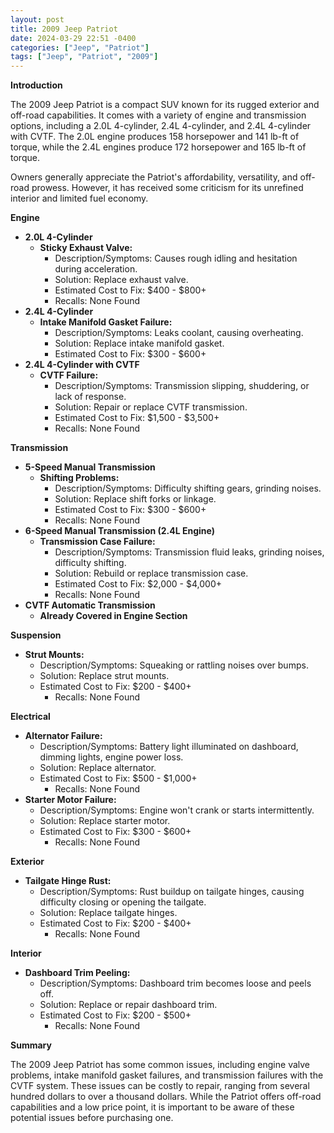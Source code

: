 ```yaml
---
layout: post
title: 2009 Jeep Patriot
date: 2024-03-29 22:51 -0400
categories: ["Jeep", "Patriot"]
tags: ["Jeep", "Patriot", "2009"]
---
```

**Introduction**

The 2009 Jeep Patriot is a compact SUV known for its rugged exterior and off-road capabilities. It comes with a variety of engine and transmission options, including a 2.0L 4-cylinder, 2.4L 4-cylinder, and 2.4L 4-cylinder with CVTF. The 2.0L engine produces 158 horsepower and 141 lb-ft of torque, while the 2.4L engines produce 172 horsepower and 165 lb-ft of torque.

Owners generally appreciate the Patriot's affordability, versatility, and off-road prowess. However, it has received some criticism for its unrefined interior and limited fuel economy.

**Engine**
- **2.0L 4-Cylinder**
   - **Sticky Exhaust Valve:**
     - Description/Symptoms: Causes rough idling and hesitation during acceleration.
     - Solution: Replace exhaust valve.
     - Estimated Cost to Fix: $400 - $800+
     - Recalls: None Found
- **2.4L 4-Cylinder**
   - **Intake Manifold Gasket Failure:**
     - Description/Symptoms: Leaks coolant, causing overheating.
     - Solution: Replace intake manifold gasket.
     - Estimated Cost to Fix: $300 - $600+
- **2.4L 4-Cylinder with CVTF**
   - **CVTF Failure:**
     - Description/Symptoms: Transmission slipping, shuddering, or lack of response.
     - Solution: Repair or replace CVTF transmission.
     - Estimated Cost to Fix: $1,500 - $3,500+
     - Recalls: None Found

**Transmission**
- **5-Speed Manual Transmission**
   - **Shifting Problems:**
     - Description/Symptoms: Difficulty shifting gears, grinding noises.
     - Solution: Replace shift forks or linkage.
     - Estimated Cost to Fix: $300 - $600+
     - Recalls: None Found
- **6-Speed Manual Transmission (2.4L Engine)**
   - **Transmission Case Failure:**
     - Description/Symptoms: Transmission fluid leaks, grinding noises, difficulty shifting.
     - Solution: Rebuild or replace transmission case.
     - Estimated Cost to Fix: $2,000 - $4,000+
     - Recalls: None Found
- **CVTF Automatic Transmission**
   - **Already Covered in Engine Section**

**Suspension**
- **Strut Mounts:**
   - Description/Symptoms: Squeaking or rattling noises over bumps.
   - Solution: Replace strut mounts.
   - Estimated Cost to Fix: $200 - $400+
     - Recalls: None Found

**Electrical**
- **Alternator Failure:**
   - Description/Symptoms: Battery light illuminated on dashboard, dimming lights, engine power loss.
   - Solution: Replace alternator.
   - Estimated Cost to Fix: $500 - $1,000+
     - Recalls: None Found
- **Starter Motor Failure:**
   - Description/Symptoms: Engine won't crank or starts intermittently.
   - Solution: Replace starter motor.
   - Estimated Cost to Fix: $300 - $600+
     - Recalls: None Found

**Exterior**
- **Tailgate Hinge Rust:**
   - Description/Symptoms: Rust buildup on tailgate hinges, causing difficulty closing or opening the tailgate.
   - Solution: Replace tailgate hinges.
   - Estimated Cost to Fix: $200 - $400+
     - Recalls: None Found

**Interior**
- **Dashboard Trim Peeling:**
   - Description/Symptoms: Dashboard trim becomes loose and peels off.
   - Solution: Replace or repair dashboard trim.
   - Estimated Cost to Fix: $200 - $500+
     - Recalls: None Found

**Summary**

The 2009 Jeep Patriot has some common issues, including engine valve problems, intake manifold gasket failures, and transmission failures with the CVTF system. These issues can be costly to repair, ranging from several hundred dollars to over a thousand dollars. While the Patriot offers off-road capabilities and a low price point, it is important to be aware of these potential issues before purchasing one.

